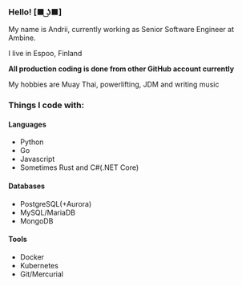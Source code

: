 ### Hello! [■ ͜ʖ■]
My name is Andrii, currently working as Senior Software Engineer at Ambine.

I live in Espoo, Finland

**All production coding is done from other GitHub account currently**

My hobbies are Muay Thai, powerlifting, JDM and writing music 

### Things I code with:

#### Languages
- Python
- Go
- Javascript
- Sometimes Rust and C#(.NET Core)

#### Databases
- PostgreSQL(+Aurora)
- MySQL/MariaDB
- MongoDB

#### Tools
- Docker
- Kubernetes
- Git/Mercurial

